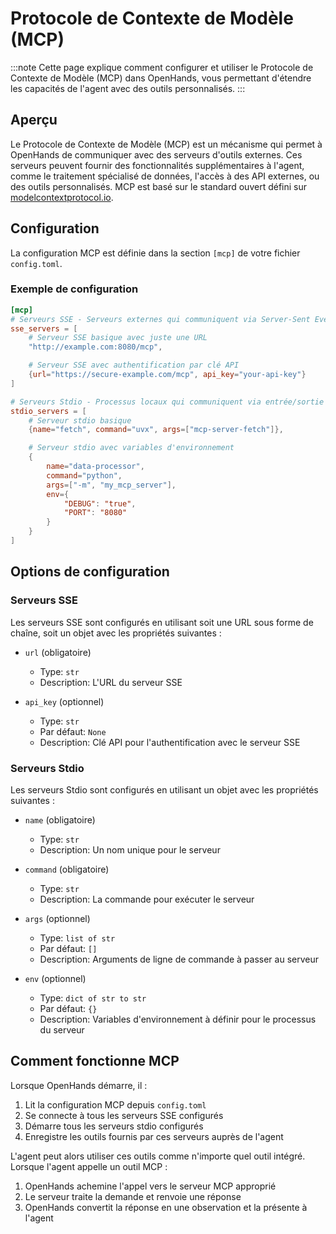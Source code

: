 # Protocole de Contexte de Modèle (MCP)

:::note
Cette page explique comment configurer et utiliser le Protocole de Contexte de Modèle (MCP) dans OpenHands, vous permettant d'étendre les capacités de l'agent avec des outils personnalisés.
:::

## Aperçu

Le Protocole de Contexte de Modèle (MCP) est un mécanisme qui permet à OpenHands de communiquer avec des serveurs d'outils externes. Ces serveurs peuvent fournir des fonctionnalités supplémentaires à l'agent, comme le traitement spécialisé de données, l'accès à des API externes, ou des outils personnalisés. MCP est basé sur le standard ouvert défini sur [modelcontextprotocol.io](https://modelcontextprotocol.io).

## Configuration

La configuration MCP est définie dans la section `[mcp]` de votre fichier `config.toml`.

### Exemple de configuration

```toml
[mcp]
# Serveurs SSE - Serveurs externes qui communiquent via Server-Sent Events
sse_servers = [
    # Serveur SSE basique avec juste une URL
    "http://example.com:8080/mcp",

    # Serveur SSE avec authentification par clé API
    {url="https://secure-example.com/mcp", api_key="your-api-key"}
]

# Serveurs Stdio - Processus locaux qui communiquent via entrée/sortie standard
stdio_servers = [
    # Serveur stdio basique
    {name="fetch", command="uvx", args=["mcp-server-fetch"]},

    # Serveur stdio avec variables d'environnement
    {
        name="data-processor",
        command="python",
        args=["-m", "my_mcp_server"],
        env={
            "DEBUG": "true",
            "PORT": "8080"
        }
    }
]
```

## Options de configuration

### Serveurs SSE

Les serveurs SSE sont configurés en utilisant soit une URL sous forme de chaîne, soit un objet avec les propriétés suivantes :

- `url` (obligatoire)
  - Type: `str`
  - Description: L'URL du serveur SSE

- `api_key` (optionnel)
  - Type: `str`
  - Par défaut: `None`
  - Description: Clé API pour l'authentification avec le serveur SSE

### Serveurs Stdio

Les serveurs Stdio sont configurés en utilisant un objet avec les propriétés suivantes :

- `name` (obligatoire)
  - Type: `str`
  - Description: Un nom unique pour le serveur

- `command` (obligatoire)
  - Type: `str`
  - Description: La commande pour exécuter le serveur

- `args` (optionnel)
  - Type: `list of str`
  - Par défaut: `[]`
  - Description: Arguments de ligne de commande à passer au serveur

- `env` (optionnel)
  - Type: `dict of str to str`
  - Par défaut: `{}`
  - Description: Variables d'environnement à définir pour le processus du serveur

## Comment fonctionne MCP

Lorsque OpenHands démarre, il :

1. Lit la configuration MCP depuis `config.toml`
2. Se connecte à tous les serveurs SSE configurés
3. Démarre tous les serveurs stdio configurés
4. Enregistre les outils fournis par ces serveurs auprès de l'agent

L'agent peut alors utiliser ces outils comme n'importe quel outil intégré. Lorsque l'agent appelle un outil MCP :

1. OpenHands achemine l'appel vers le serveur MCP approprié
2. Le serveur traite la demande et renvoie une réponse
3. OpenHands convertit la réponse en une observation et la présente à l'agent
